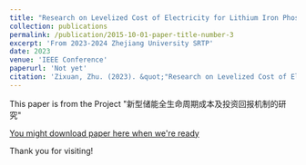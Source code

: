 ```yaml
---
title: "Research on Levelized Cost of Electricity for Lithium Iron Phosphate Batteries"
collection: publications
permalink: /publication/2015-10-01-paper-title-number-3
excerpt: 'From 2023-2024 Zhejiang University SRTP'
date: 2023
venue: 'IEEE Conference'
paperurl: 'Not yet'
citation: 'Zixuan, Zhu. (2023). &quot;"Research on Levelized Cost of Electricity for Lithium Iron Phosphate Batteries" &quot; <i>IEEE Conference </i>.'
---
```

This paper is from the Project "新型储能全生命周期成本及投资回报机制的研究"

[You might download paper here when we're ready]()

Thank you for visiting!
